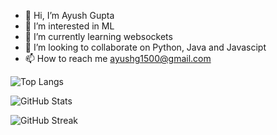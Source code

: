 - 👋 Hi, I’m Ayush Gupta
- 👀 I’m interested in ML
- 🌱 I’m currently learning websockets
- 💞️ I’m looking to collaborate on Python, Java and Javascipt
- 📫 How to reach me ayushg1500@gmail.com


![Top Langs](https://github-readme-stats.vercel.app/api/top-langs/?username=godfather1509&layout=compact&theme=gotham)

  
![GitHub Stats](https://github-readme-stats.vercel.app/api?username=godfather1509&theme=tokyonight&show_icons=true)


![GitHub Streak](https://github-readme-streak-stats.herokuapp.com/?user=godfather1509&theme=gotham)

<!---
godfather1509/godfather1509 is a ✨ special ✨ repository because its `README.md` (this file) appears on your GitHub profile.
You can click the Preview link to take a look at your changes.
--->
